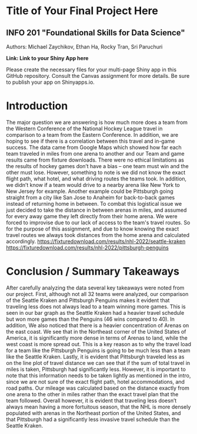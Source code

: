 # Title of Your Final Project Here 
## INFO 201 "Foundational Skills for Data Science"

Authors: Michael Zaychikov, Ethan Ha, Rocky Tran, Sri Paruchuri

**Link: Link to your Shiny App here**

Please create the necessary files for your multi-page Shiny app in this GitHub repository. Consult the Canvas assignment for more details. Be sure to publish your app on Shinyapps.io.


# Introduction
The major question we are answering is how much more does a team from the
Western Conference of the National Hockey League travel in comparison to a team from
the Eastern Conference. In addition, we are hoping to see if there is a correlation
between this travel and in-game success. The data came from Google Maps which
showed how far each team traveled in miles from one arena to another and our
Team and game results came from fixture downloads. There were no ethical limitations as the results of hockey games don’t have a bias – one team must win and the other must lose. However, something to note is we did not know the exact flight path, what hotel, and what driving routes the teams took. In addition, we didn’t know if a team would drive to a nearby arena like New York to New Jersey for example. Another example could be Pittsburgh going straight from a city like San Jose to Anaheim for back-to-back games instead of returning home in between. To combat this logistical issue we just decided to take the distance in between arenas in miles, and assumed for every away game they left directly from their home arena. We were forced to improvise due to our lack of access to the team's travel routes. So for the purpose of this assignment, and due to know knowing the exact travel routes we always took distances from the home arena and calculated accordingly.
https://fixturedownload.com/results/nhl-2022/seattle-kraken
https://fixturedownload.com/results/nhl-2022/pittsburgh-penguins

# Conclusion / Summary Takeaways
After carefully analyzing the data several key takeaways were noted from our project.
First, although not all 32 teams were analyzed, our comparison of the
Seattle Kraken and Pittsburgh Penguins makes it evident that traveling less does not always
lead to a team winning more games. This is seen in our bar graph as the Seattle Kraken had a heavier travel schedule but won more games than the Penguins (46 wins compared to
40). In addition, We also noticed that there is a heavier concentration of Arenas on the
east coast. We see that in the Northeast corner of the United States of America, it is
significantly more dense in terms of Arenas to land, while the west coast is more
spread out. This is a key reason as to why the travel load for a team like the Pittsburgh
Penguins is going to be much less than a team like the Seattle Kraken. Lastly, it is evident that Pittsburgh traveled less as on the line plot of travel distance we can see that if the sum of total travel in miles is taken, Pittsburgh had significantly less. However, it is important to note that this information needs to be taken lightly as mentioned in the intro, since we are not sure of the exact flight path, hotel accommodations, and road paths. Our mileage was calculated based on the distance exactly from one arena to the other in miles rather than the exact travel plan that the team followed. Overall however, it is evident that traveling less doesn’t always mean having a more fortuitous season, that the NHL is more densely populated with arenas in the Northeast portion of the United States, and that Pittsburgh had a significantly less invasive travel schedule than the Seattle Kraken.

